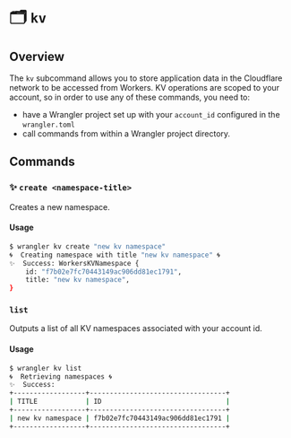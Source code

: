 # 🗂️ `kv`

## Overview

The `kv` subcommand allows you to store application data in the Cloudflare network to be accessed from Workers. KV operations are scoped to your account, so in order to use any of these commands, you need to:

* have a Wrangler project set up with your `account_id` configured in the `wrangler.toml`
* call commands from within a Wrangler project directory.

<!-- TODO: add gif of `wrangler generate` through `wrangler kv create` -->

## Commands

### ✨ `create <namespace-title>`

Creates a new namespace.

#### Usage

``` sh
$ wrangler kv create "new kv namespace"
🌀  Creating namespace with title "new kv namespace" 🌀 
✨  Success: WorkersKVNamespace {
    id: "f7b02e7fc70443149ac906dd81ec1791",
    title: "new kv namespace",
}
```

### `list`

Outputs a list of all KV namespaces associated with your account id.

#### Usage

``` sh
$ wrangler kv list
🌀  Retrieving namespaces 🌀 
✨  Success: 
+------------------+----------------------------------+
| TITLE            | ID                               |
+------------------+----------------------------------+
| new kv namespace | f7b02e7fc70443149ac906dd81ec1791 |
+------------------+----------------------------------+
```
